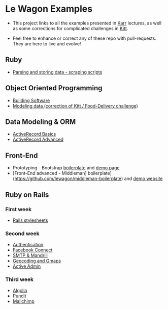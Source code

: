 # Le Wagon Examples

- This project links to all the examples presented in [Karr](http://karr.lewagon.org) lectures, as well as some corrections for complicated challenges in [Kitt](http://kitt.lewagon.org).

- Feel free to enhance or correct any of these repo with pull-requests. They are here to live and evolve!

## Ruby 

* [Parsing and storing data - scraping scripts](https://github.com/lewagon/ruby-scraping)

## Object Oriented Programming

* [Building Software](https://github.com/lewagon/oop-todolist)
* [Modeling data (correction of Kitt / Food-Delivery challenge)](https://github.com/lewagon/oop-food-delivery)

## Data Modeling & ORM

* [ActiveRecord Basics](https://github.com/lewagon/active-record-basics)
* [ActiveRecord Advanced](https://github.com/lewagon/active-record-advanced)

## Front-End

* Prototyping - Bootstrap [boilerplate](https://github.com/lewagon/bootstrap-boilerplate) and [demo page](https://github.com/lewagon/bootstrap-challenges/tree/master/04-bootstrap-mockup-v2)
* [Front-End advanced - Middleman] boilerplate](https://github.com/lewagon/middleman-boilerplate) and [demo website](https://github.com/lewagon/stylus)

## Ruby on Rails

### First week

* [Rails stylesheets](https://github.com/lewagon/rails-stylesheets)

### Second week

* [Authentication](https://github.com/lewagon/rails-devise)
* [Facebook Connect](https://github.com/lewagon/rails-facebook-connect)
* [SMTP & Mandrill](https://github.com/lewagon/rails-mailing)
* [Geocoding and Gmaps](https://github.com/lewagon/rails-google-maps)
* [Active Admin](https://github.com/lewagon/rails-active-admin)

### Third week

* [Algolia](https://github.com/lewagon/rails-algolia)
* [Pundit](https://github.com/lewagon/rails-pundit)
* [Mailchimp](https://github.com/lewagon/rails-mailchimp)
